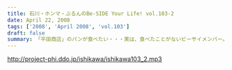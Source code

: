 ```yaml
---
title: 石川・ホンマ・ぶるんのBe-SIDE Your Life! vol.103-2
date: April 22, 2008
tags: ['2008', 'April 2008', 'vol.103']
draft: false
summary: 「平田商店」のパンが食べたい・・・実は、食べたことがないビーサイメンバー。最近、三田の名所が「平田商店」になっていることに違和感が・・・そして光ファイバーは引かれるのでしょうか・・・NAMAE
---
```


http://project-phi.ddo.jp/ishikawa/ishikawa103_2.mp3
